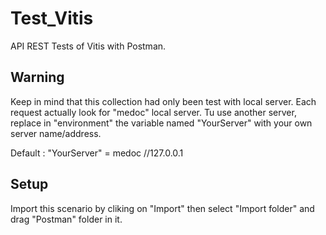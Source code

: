 # Test_Vitis
API REST Tests of Vitis with Postman.

## Warning
Keep in mind that this collection had only been test with local server.
Each request actually look for "medoc" local server.
Tu use another server, replace in "environment" the variable named "YourServer" with your own server name/address.

Default : "YourServer" = medoc //127.0.0.1

## Setup
Import this scenario by cliking on "Import" then select "Import folder" and drag "Postman" folder in it.
